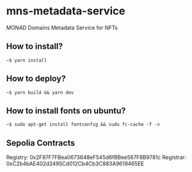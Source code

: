 # mns-metadata-service
MONAD Domains Metadata Service for NFTs

## How to install?
```console
~$ yarn install
```

## How to deploy?
```console
~$ yarn build && yarn dev
```

## How to install fonts on ubuntu?
```console
~$ sudo apt-get install fontconfig && sudo fc-cache -f -v
```

## Sepolia Contracts
Registry: 0x2F97F7FBea0673648eF545d6fBBee567F8B9781c
Registrar: 0xC2b4bAE402d2495Cd012Cb4Cb3C883A9619465EE



